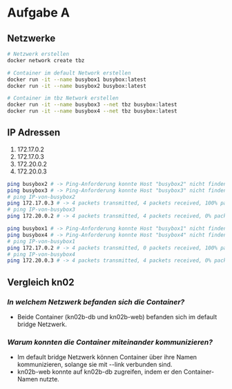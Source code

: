 # Aufgabe A

## Netzwerke
```bash
# Netzwerk erstellen
docker network create tbz

# Container im default Network erstellen
docker run -it --name busybox1 busybox:latest
docker run -it --name busybox2 busybox:latest

# Container im tbz Network erstellen 
docker run -it --name busybox3 --net tbz busybox:latest
docker run -it --name busybox4 --net tbz busybox:latest
```

## IP Adressen

1. 172.17.0.2
2. 172.17.0.3
3. 172.20.0.2
4. 172.20.0.3


```bash
ping busybox2 # -> Ping-Anforderung konnte Host "busybox2" nicht finden
ping busybox3 # -> Ping-Anforderung konnte Host "busybox3" nicht finden
# ping IP-von-busybox2
ping 172.17.0.3 # -> 4 packets transmitted, 4 packets received, 100% packet loss
# ping IP-von-busybox3
ping 172.20.0.2 # -> 4 packets transmitted, 4 packets received, 0% packet loss
```

```bash
ping busybox1 # -> Ping-Anforderung konnte Host "busybox1" nicht finden
ping busybox4 # -> Ping-Anforderung konnte Host "busybox4" nicht finden
# ping IP-von-busybox1
ping 172.17.0.2 # -> 4 packets transmitted, 0 packets received, 100% packet loss
# ping IP-von-busybox4
ping 172.20.0.3 # -> 4 packets transmitted, 4 packets received, 0% packet loss
```

## Vergleich kn02
### *In welchem Netzwerk befanden sich die Container?*
- Beide Container (kn02b-db und kn02b-web) befanden sich im default bridge Netzwerk.

### *Warum konnten die Container miteinander kommunizieren?*
- Im default bridge Netzwerk können Container über ihre Namen kommunizieren, solange sie mit --link verbunden sind.
- kn02b-web konnte auf kn02b-db zugreifen, indem er den Container-Namen nutzte.